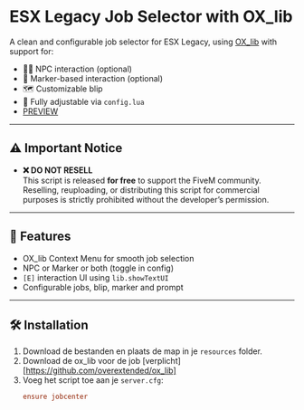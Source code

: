 # ESX Legacy Job Selector with OX_lib

A clean and configurable job selector for ESX Legacy, using [OX_lib](https://github.com/overextended/ox_lib) with support for:
- 🧍‍♂️ NPC interaction (optional)
- 📍 Marker-based interaction (optional)
- 🗺️ Customizable blip
- 🧾 Fully adjustable via `config.lua`
- [PREVIEW](https://www.youtube.com/watch?v=HlS7fpvyo9w)

---
## ⚠️ Important Notice

- **❌ DO NOT RESELL**  
  This script is released **for free** to support the FiveM community.  
  Reselling, reuploading, or distributing this script for commercial purposes is strictly prohibited without the developer’s permission.
---

## 🚀 Features
- OX_lib Context Menu for smooth job selection
- NPC or Marker or both (toggle in config)
- `[E]` interaction UI using `lib.showTextUI`
- Configurable jobs, blip, marker and prompt

---

## 🛠️ Installation

1. Download de bestanden en plaats de map in je `resources` folder.
2. Download de ox_lib voor de job [verplicht] [https://github.com/overextended/ox_lib]
3. Voeg het script toe aan je `server.cfg`:
   ```cfg
   ensure jobcenter
